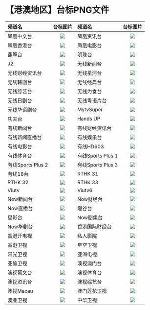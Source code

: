 # 【港澳地区】台标PNG文件
|频道名|台标图片|频道名|台标图片|
|:---|:---:|:---|:---:|
|凤凰中文台|<img src="https://raw.githubusercontent.com/wanglindl/TVlogo/main/img/Phoenix1.png">|凤凰资讯台|<img src="https://raw.githubusercontent.com/wanglindl/TVlogo/main/img/Phoenix2.png">|
|凤凰香港台|<img src="https://raw.githubusercontent.com/wanglindl/TVlogo/main/img/Phoenix3.png">|凤凰电影台|<img src="https://raw.githubusercontent.com/wanglindl/TVlogo/main/img/Phoenix4.png">|
|翡翠台|<img src="https://raw.githubusercontent.com/wanglindl/TVlogo/main/img/TVB1.png">|明珠台|<img src="https://raw.githubusercontent.com/wanglindl/TVlogo/main/img/TVB2.png">|
|J2|<img src="https://raw.githubusercontent.com/wanglindl/TVlogo/main/img/TVB3.png">|无线新闻台|<img src="https://raw.githubusercontent.com/wanglindl/TVlogo/main/img/TVB4.png">|
|无线财经资讯台|<img src="https://raw.githubusercontent.com/wanglindl/TVlogo/main/img/TVB5.png">|无线星河台|<img src="https://raw.githubusercontent.com/wanglindl/TVlogo/main/img/TVB6.png">|
|无线韩剧台|<img src="https://raw.githubusercontent.com/wanglindl/TVlogo/main/img/TVB7.png">|无线经典台|<img src="https://raw.githubusercontent.com/wanglindl/TVlogo/main/img/TVB8.png">|
|无线综艺台|<img src="https://raw.githubusercontent.com/wanglindl/TVlogo/main/img/TVB9.png">|无线为食台|<img src="https://raw.githubusercontent.com/wanglindl/TVlogo/main/img/TVB10.png">|
|无线日剧台|<img src="https://raw.githubusercontent.com/wanglindl/TVlogo/main/img/TVB11.png">|无线粤语片台|<img src="https://raw.githubusercontent.com/wanglindl/TVlogo/main/img/TVB12.png">|
|无线华语剧台|<img src="https://raw.githubusercontent.com/wanglindl/TVlogo/main/img/TVB13.png">|MytvSuper|<img src="https://raw.githubusercontent.com/wanglindl/TVlogo/main/img/TVB14.png">|
|功夫台|<img src="https://raw.githubusercontent.com/wanglindl/TVlogo/main/img/TVB15.png">|Hands UP|<img src="https://raw.githubusercontent.com/wanglindl/TVlogo/main/img/TVB16.png">|
|有线新闻台|<img src="https://raw.githubusercontent.com/wanglindl/TVlogo/main/img/icable1.png">|有线财经资讯台|<img src="https://raw.githubusercontent.com/wanglindl/TVlogo/main/img/icable2.png">|
|有线新闻直播台|<img src="https://raw.githubusercontent.com/wanglindl/TVlogo/main/img/icable3.png">|有线娱乐台|<img src="https://raw.githubusercontent.com/wanglindl/TVlogo/main/img/icable4.png">|
|有线电影台|<img src="https://raw.githubusercontent.com/wanglindl/TVlogo/main/img/icable5.png">|有线HD603|<img src="https://raw.githubusercontent.com/wanglindl/TVlogo/main/img/icable6.png">|
|有线体育台|<img src="https://raw.githubusercontent.com/wanglindl/TVlogo/main/img/icable7.png">|有线Sports Plus 1|<img src="https://raw.githubusercontent.com/wanglindl/TVlogo/main/img/icable8.png">|
|有线Sports Plus 2|<img src="https://raw.githubusercontent.com/wanglindl/TVlogo/main/img/icable9.png">|有线Sports Plus 3|<img src="https://raw.githubusercontent.com/wanglindl/TVlogo/main/img/icable10.png">|
|有线18台|<img src="https://raw.githubusercontent.com/wanglindl/TVlogo/main/img/icable11.png">|RTHK 31|<img src="https://raw.githubusercontent.com/wanglindl/TVlogo/main/img/RTHK31.png">|
|RTHK 32|<img src="https://raw.githubusercontent.com/wanglindl/TVlogo/main/img/RTHK32.png">|RTHK 33|<img src="https://raw.githubusercontent.com/wanglindl/TVlogo/main/img/RTHK33.png">|
|Viutv|<img src="https://raw.githubusercontent.com/wanglindl/TVlogo/main/img/viutv.png">|Viutv6|<img src="https://raw.githubusercontent.com/wanglindl/TVlogo/main/img/viutv6.png">|
|Now新闻台|<img src="https://raw.githubusercontent.com/wanglindl/TVlogo/main/img/now1.png">|Now财经台|<img src="https://raw.githubusercontent.com/wanglindl/TVlogo/main/img/now2.png">|
|Now直播台|<img src="https://raw.githubusercontent.com/wanglindl/TVlogo/main/img/now3.png">|爆谷台|<img src="https://raw.githubusercontent.com/wanglindl/TVlogo/main/img/now4.png">|
|星影台|<img src="https://raw.githubusercontent.com/wanglindl/TVlogo/main/img/now5.png">|Now剧集台|<img src="https://raw.githubusercontent.com/wanglindl/TVlogo/main/img/now6.png">|
|Now华剧台|<img src="https://raw.githubusercontent.com/wanglindl/TVlogo/main/img/now7.png">|香港国际财经台|<img src="https://raw.githubusercontent.com/wanglindl/TVlogo/main/img/xggjcj.png">|
|香港开电视|<img src="https://raw.githubusercontent.com/wanglindl/TVlogo/main/img/xgkai.png">|私人影院|<img src="https://raw.githubusercontent.com/wanglindl/TVlogo/main/img/sirenyy.png">|
|香港卫视|<img src="https://raw.githubusercontent.com/wanglindl/TVlogo/main/img/HKS.png">|星空卫视|<img src="https://raw.githubusercontent.com/wanglindl/TVlogo/main/img/Startv.png">|
|阳光卫视|<img src="https://raw.githubusercontent.com/wanglindl/TVlogo/main/img/Suntv.png">|亚洲电视|<img src="https://raw.githubusercontent.com/wanglindl/TVlogo/main/img/ATV.png">|
|亚旅卫视|<img src="https://raw.githubusercontent.com/wanglindl/TVlogo/main/img/ACTSTV.png">|澳视澳门台|<img src="https://raw.githubusercontent.com/wanglindl/TVlogo/main/img/Aoshi1.png">|
|澳视葡文台|<img src="https://raw.githubusercontent.com/wanglindl/TVlogo/main/img/Aoshi2.png">|澳视体育台|<img src="https://raw.githubusercontent.com/wanglindl/TVlogo/main/img/Aoshi3.png">|
|澳视资讯台|<img src="https://raw.githubusercontent.com/wanglindl/TVlogo/main/img/Aoshi4.png">|澳视综艺台|<img src="https://raw.githubusercontent.com/wanglindl/TVlogo/main/img/Aoshi5.png">|
|澳视Macau|<img src="https://raw.githubusercontent.com/wanglindl/TVlogo/main/img/Aoshi6.png">|澳门莲花卫视|<img src="https://raw.githubusercontent.com/wanglindl/TVlogo/main/img/Lotus.png">|
|澳亚卫视|<img src="https://raw.githubusercontent.com/wanglindl/TVlogo/main/img/Aoya.png">|中华卫视|<img src="https://raw.githubusercontent.com/wanglindl/TVlogo/main/img/CHTV.png">|
